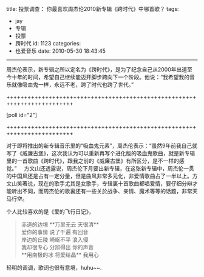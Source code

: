 title: 投票调查： 你最喜欢周杰伦2010新专辑《跨时代》中哪首歌？
tags:
  - jay
  - 专辑
  - 投票
  - 跨时代
id: 1123
categories:
  - 也爱音乐
date: 2010-05-30 18:43:45
---

周杰伦表示，新专辑之所以定名为《跨时代》，是为了纪念自己从2000年出道至今十年的时间，希望自己继续能迈开脚步跨向下一个阶段。他说：“我希望我的音乐就像吸血鬼一样，永远不老，跨了时代也跨了世代。”

+++++++++++++++++++++++++++++++++++++++++++++++++++++++++++++++++++++++++

[poll id="2"]

+++++++++++++++++++++++++++++++++++++++++++++++++++++++++++++++++++++++++<!--more-->

对于即将推出的新专辑音乐里的“吸血鬼元素”，周杰伦表示：“虽然9年前我自己就写了《威廉古堡》，这次我认为可以重新再写个进化版的吸血鬼歌曲，就是新专辑里的一首歌曲《跨时代》，跟我之前的《威廉古堡》有所区分，是不一样的感觉。”     方文山还透露说，周杰伦下月要出新专辑，在这张新专辑中，周杰伦一贯的中国风还是占有一定分量，但是曲风非常多元化，非爱情歌曲占了一半以上。方文山笑著说，现在的歌手尤其是女歌手，专辑裏十首歌曲都唱爱情，要仔细分辩才能听出不同，而周杰伦的歌裏还有一些关於战争、亲情、魔术等等的话题，非常天马行空。

个人比较喜欢的是《爱的飞行日记》，
> <div id="_mcePaste">赤道的边境 **万里无云 天很清**</div>
> <div id="_mcePaste">爱你的事情 说了千遍 有回音</div>
> <div id="_mcePaste">岸边的丘陵 崎岖不平 浪入侵</div>
> <div id="_mcePaste">我却很专心 分辨得出 你的声音</div>
> <div id="_mcePaste">**用南极的冰 将爱结晶** 我用心</div>
轻明的调调，歌词也很有意境，huhu~~.